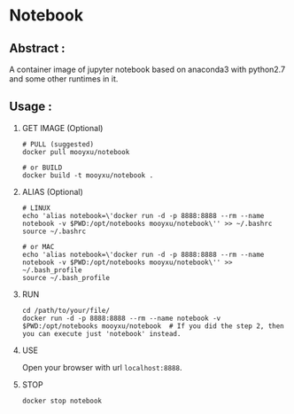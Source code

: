 # Notebook


## Abstract :

A container image of jupyter notebook based on anaconda3 with python2.7 and some other runtimes in it.



## Usage :

1. GET IMAGE (Optional)

    ```shell
    # PULL (suggested)
    docker pull mooyxu/notebook
    
    # or BUILD
    docker build -t mooyxu/notebook .
    ```

2. ALIAS (Optional)

    ```shell
    # LINUX
    echo 'alias notebook=\'docker run -d -p 8888:8888 --rm --name notebook -v $PWD:/opt/notebooks mooyxu/notebook\'' >> ~/.bashrc
    source ~/.bashrc
    
    # or MAC
    echo 'alias notebook=\'docker run -d -p 8888:8888 --rm --name notebook -v $PWD:/opt/notebooks mooyxu/notebook\'' >> ~/.bash_profile
    source ~/.bash_profile
    ```

3. RUN
   ```shell
   cd /path/to/your/file/
   docker run -d -p 8888:8888 --rm --name notebook -v $PWD:/opt/notebooks mooyxu/notebook  # If you did the step 2, then you can execute just 'notebook' instead.
   ```

4. USE

    Open your browser with url `localhost:8888`.
    
5. STOP

    ```shell
    docker stop notebook
    ```

    

    
